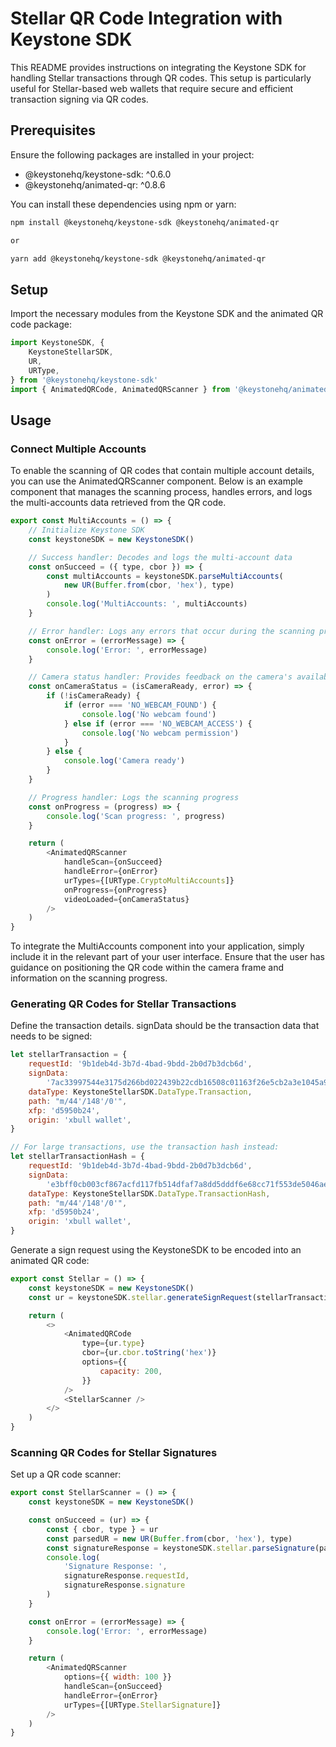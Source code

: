 # Stellar QR Code Integration with Keystone SDK

This README provides instructions on integrating the Keystone SDK for handling Stellar transactions through QR codes. This setup is particularly useful for Stellar-based web wallets that require secure and efficient transaction signing via QR codes.

## Prerequisites

Ensure the following packages are installed in your project:

-   @keystonehq/keystone-sdk: ^0.6.0
-   @keystonehq/animated-qr: ^0.8.6

You can install these dependencies using npm or yarn:

```bash
npm install @keystonehq/keystone-sdk @keystonehq/animated-qr

or

yarn add @keystonehq/keystone-sdk @keystonehq/animated-qr
```

## Setup

Import the necessary modules from the Keystone SDK and the animated QR code package:

```javascript
import KeystoneSDK, {
	KeystoneStellarSDK,
	UR,
	URType,
} from '@keystonehq/keystone-sdk'
import { AnimatedQRCode, AnimatedQRScanner } from '@keystonehq/animated-qr'
```

## Usage

### Connect Multiple Accounts

To enable the scanning of QR codes that contain multiple account details, you can use the AnimatedQRScanner component. Below is an example component that manages the scanning process, handles errors, and logs the multi-accounts data retrieved from the QR code.

```javascript
export const MultiAccounts = () => {
	// Initialize Keystone SDK
	const keystoneSDK = new KeystoneSDK()

	// Success handler: Decodes and logs the multi-account data
	const onSucceed = ({ type, cbor }) => {
		const multiAccounts = keystoneSDK.parseMultiAccounts(
			new UR(Buffer.from(cbor, 'hex'), type)
		)
		console.log('MultiAccounts: ', multiAccounts)
	}

	// Error handler: Logs any errors that occur during the scanning process
	const onError = (errorMessage) => {
		console.log('Error: ', errorMessage)
	}

	// Camera status handler: Provides feedback on the camera's availability and permission status
	const onCameraStatus = (isCameraReady, error) => {
		if (!isCameraReady) {
			if (error === 'NO_WEBCAM_FOUND') {
				console.log('No webcam found')
			} else if (error === 'NO_WEBCAM_ACCESS') {
				console.log('No webcam permission')
			}
		} else {
			console.log('Camera ready')
		}
	}

	// Progress handler: Logs the scanning progress
	const onProgress = (progress) => {
		console.log('Scan progress: ', progress)
	}

	return (
		<AnimatedQRScanner
			handleScan={onSucceed}
			handleError={onError}
			urTypes={[URType.CryptoMultiAccounts]}
			onProgress={onProgress}
			videoLoaded={onCameraStatus}
		/>
	)
}
```

To integrate the MultiAccounts component into your application, simply include it in the relevant part of your user interface. Ensure that the user has guidance on positioning the QR code within the camera frame and information on the scanning progress.

### Generating QR Codes for Stellar Transactions

Define the transaction details. signData should be the transaction data that needs to be signed:

```javascript
let stellarTransaction = {
	requestId: '9b1deb4d-3b7d-4bad-9bdd-2b0d7b3dcb6d',
	signData:
		'7ac33997544e3175d266bd022439b22cdb16508c01163f26e5cb2a3e1045a979000...',
	dataType: KeystoneStellarSDK.DataType.Transaction,
	path: "m/44'/148'/0'",
	xfp: 'd5950b24',
	origin: 'xbull wallet',
}

// For large transactions, use the transaction hash instead:
let stellarTransactionHash = {
	requestId: '9b1deb4d-3b7d-4bad-9bdd-2b0d7b3dcb6d',
	signData:
		'e3bff0cb003cf867acfd117fb514dfaf7a8dd5dddf6e68cc71f553de5046ae2b',
	dataType: KeystoneStellarSDK.DataType.TransactionHash,
	path: "m/44'/148'/0'",
	xfp: 'd5950b24',
	origin: 'xbull wallet',
}
```

Generate a sign request using the KeystoneSDK to be encoded into an animated QR code:

```javascript
export const Stellar = () => {
	const keystoneSDK = new KeystoneSDK()
	const ur = keystoneSDK.stellar.generateSignRequest(stellarTransaction)

	return (
		<>
			<AnimatedQRCode
				type={ur.type}
				cbor={ur.cbor.toString('hex')}
				options={{
					capacity: 200,
				}}
			/>
			<StellarScanner />
		</>
	)
}
```

### Scanning QR Codes for Stellar Signatures

Set up a QR code scanner:

```javascript
export const StellarScanner = () => {
	const keystoneSDK = new KeystoneSDK()

	const onSucceed = (ur) => {
		const { cbor, type } = ur
		const parsedUR = new UR(Buffer.from(cbor, 'hex'), type)
		const signatureResponse = keystoneSDK.stellar.parseSignature(parsedUR)
		console.log(
			'Signature Response: ',
			signatureResponse.requestId,
			signatureResponse.signature
		)
	}

	const onError = (errorMessage) => {
		console.log('Error: ', errorMessage)
	}

	return (
		<AnimatedQRScanner
			options={{ width: 100 }}
			handleScan={onSucceed}
			handleError={onError}
			urTypes={[URType.StellarSignature]}
		/>
	)
}
```
